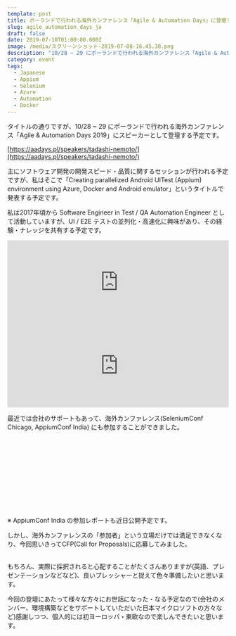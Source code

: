 ```yaml
---
template: post
title: ポーランドで行われる海外カンファレンス「Agile & Automation Days」に登壇するよ
slug: agile_automation_days_ja
draft: false
date: 2019-07-10T01:00:00.000Z
image: /media/スクリーンショット-2019-07-08-16.45.38.png
description: "10/28 ~ 29 にポーランドで行われる海外カンファレンス「Agile & Automation Days 2019」にスピーカーとして登壇する予定です。\t\n主にソフトウェア開発の開発スピード・品質に関するセッションが行われる予定ですが、私はそこで「Creating parallelized Android UITest (Appium) environment using Azure, Docker and Android emulator」というタイトルで発表する予定です。"
category: event
tags:
  - Japanese
  - Appium
  - Selenium
  - Azure
  - Automation
  - Docker
---
```

タイトルの通りですが、10/28 ~ 29 にポーランドで行われる海外カンファレンス「Agile & Automation Days 2019」にスピーカーとして登壇する予定です。	

[https://aadays.pl/speakers/tadashi-nemoto/](https://aadays.pl/speakers/tadashi-nemoto/)

主にソフトウェア開発の開発スピード・品質に関するセッションが行われる予定ですが、私はそこで「Creating parallelized Android UITest (Appium) environment using Azure, Docker and Android emulator」というタイトルで発表する予定です。

私は2017年頃から Software Engineer in Test / QA Automation Engineer として活動していますが、UI / E2E テストの並列化・高速化に興味があり、その経験・ナレッジを共有する予定です。

<iframe src="https://hatenablog-parts.com/embed?url=https%3A%2F%2Ftech.mercari.com%2Fentry%2F2019%2F04%2F16%2F060000" style="border: 0; width: 100%; height: 190px;" allowfullscreen scrolling="no" allow="autoplay; encrypted-media"></iframe>

<iframe src="https://hatenablog-parts.com/embed?url=https%3A%2F%2Ftech.mercari.com%2Fentry%2F2018%2F12%2F10%2F060000" style="border: 0; width: 100%; height: 190px;" allowfullscreen scrolling="no" allow="autoplay; encrypted-media"></iframe>

最近では会社のサポートもあって、海外カンファレンス(SeleniumConf Chicago, AppiumConf India) にも参加することができました。

<div class="iframely-embed" style="margin-bottom: 10px; margin-top: 10px;"><div class="iframely-responsive" style="height: 168px; padding-bottom: 0;"><a href="https://codezine.jp/article/detail/11199" data-iframely-url="//cdn.iframe.ly/api/iframe?url=https%3A%2F%2Fcodezine.jp%2Farticle%2Fdetail%2F11199&key=b9fe832f5332a1c3e40cbe51810e08d3"></a></div></div><script async src="//cdn.iframe.ly/embed.js" charset="utf-8"></script>
※ AppiumConf India の参加レポートも近日公開予定です。

しかし、海外カンファレンスの「参加者」という立場だけでは満足できなくなり、今回思いきってCFP(Call for Proposals)に応募してみました。

<br />
もちろん、実際に採択されると心配することがたくさんありますが(英語、プレゼンテーションなどなど)、良いプレッシャーと捉えて色々準備したいと思います。

今回の登壇にあたって様々な方々にお世話になった・なる予定なので(会社のメンバー、環境構築などをサポートしていただいた日本マイクロソフトの方々など)感謝しつつ、個人的には初ヨーロッパ・東欧なので楽しんできたいと思います。
